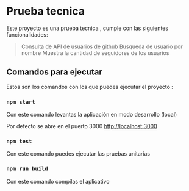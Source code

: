 # Prueba tecnica

Este proyecto  es una prueba tecnica , cumple con las siguientes funcionalidades:

>Consulta de API de usuarios de github 
>Busqueda de usuario por nombre 
>Muestra la cantidad de seguidores de los usuarios

## Comandos para ejecutar

Estos son los comandos con los que puedes ejecutar el proyecto :

### `npm start`

Con este comando levantas la aplicación en modo desarrollo (local)

Por defecto se abre en el puerto 3000 [http://localhost:3000](http://localhost:3000) 



### `npm test`

Con este comando puedes ejecutar las pruebas unitarias 

### `npm run build`

Con este comando  compilas el aplicativo 


